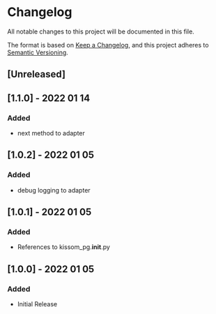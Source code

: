 # Changelog
All notable changes to this project will be documented in this file.

The format is based on [Keep a Changelog](https://keepachangelog.com/en/1.0.0/),
and this project adheres to [Semantic Versioning](https://semver.org/spec/v2.0.0.html).

## [Unreleased]

## [1.1.0] - 2022 01 14
### Added
- next method to adapter

## [1.0.2] - 2022 01 05
### Added
- debug logging to adapter

## [1.0.1] - 2022 01 05
### Added
- References to kissom_pg.__init__.py

## [1.0.0] - 2022 01 05
### Added
- Initial Release
